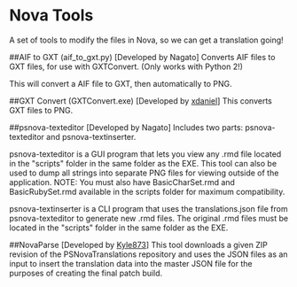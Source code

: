 # Nova Tools

A set of tools to modify the files in Nova, so we can get a translation going!


##AIF to GXT (aif_to_gxt.py) [Developed by Nagato]
Converts AIF files to GXT files, for use with GXTConvert. (Only works with Python 2!)

This will convert a AIF file to GXT, then automatically to PNG.

##GXT Convert (GXTConvert.exe) [Developed by [xdaniel](https://twitter.com/xdanieldzd)]
This converts GXT files to PNG.

##psnova-texteditor [Developed by Nagato]
Includes two parts: psnova-texteditor and psnova-textinserter.  
  
psnova-texteditor is a GUI program that lets you view any .rmd file located in the "scripts" folder in the same folder as the EXE. This tool can also be used to dump all strings into separate PNG files for viewing outside of the application. NOTE: You must also have BasicCharSet.rmd and BasicRubySet.rmd available in the scripts folder for maximum compatibility.    
  
psnova-textinserter is a CLI program that uses the translations.json file from psnova-texteditor to generate new .rmd files. The original .rmd files must be located in the "scripts" folder in the same folder as the EXE.
  
##NovaParse [Developed by [Kyle873](https://github.com/Kyle873)]
This tool downloads a given ZIP revision of the PSNovaTranslations repository and uses the JSON files as an input to insert the translation data into the master JSON file for the purposes of creating the final patch build.
